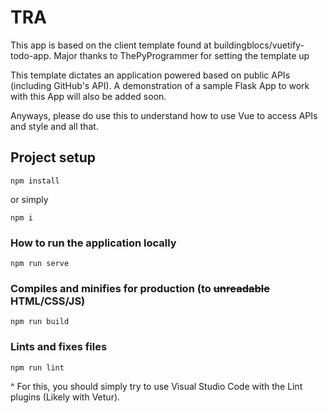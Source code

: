 # TRA

This app is based on the client template found at buildingblocs/vuetify-todo-app. Major thanks to ThePyProgrammer for setting the template up

This template dictates an application powered based on public APIs (including GitHub's API). A demonstration of a sample Flask App to work with this App will also be added soon.

Anyways, please do use this to understand how to use Vue to access APIs and style and all that.


## Project setup
```
npm install
```
or simply
```
npm i
```

### How to run the application locally
```
npm run serve
```

### Compiles and minifies for production (to ~~unreadable~~ HTML/CSS/JS)
```
npm run build
```

### Lints and fixes files
```
npm run lint
```

^ For this, you should simply try to use Visual Studio Code with the Lint plugins (Likely with Vetur).
